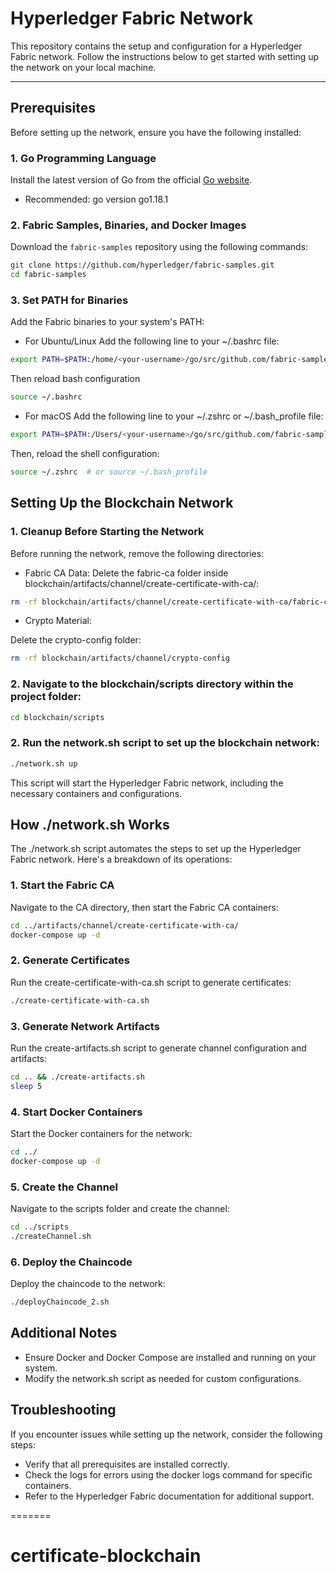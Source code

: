 
# Hyperledger Fabric Network

This repository contains the setup and configuration for a Hyperledger Fabric network. Follow the instructions below to get started with setting up the network on your local machine.

---

## Prerequisites

Before setting up the network, ensure you have the following installed:

### 1. Go Programming Language
Install the latest version of Go from the official [Go website](https://golang.org/dl/).
- Recommended: go version go1.18.1

### 2. Fabric Samples, Binaries, and Docker Images
Download the `fabric-samples` repository using the following commands:
```bash
git clone https://github.com/hyperledger/fabric-samples.git
cd fabric-samples
```

### 3. Set PATH for Binaries
Add the Fabric binaries to your system's PATH:

- For Ubuntu/Linux
Add the following line to your ~/.bashrc file:

``` bash
export PATH=$PATH:/home/<your-username>/go/src/github.com/fabric-samples/bin
```

Then reload bash configuration 

``` bash
source ~/.bashrc
```

- For macOS
Add the following line to your ~/.zshrc or ~/.bash_profile file:

``` bash
export PATH=$PATH:/Users/<your-username>/go/src/github.com/fabric-samples/bin
```

Then, reload the shell configuration:

``` bash
source ~/.zshrc  # or source ~/.bash_profile
```

## Setting Up the Blockchain Network

### 1. Cleanup Before Starting the Network
Before running the network, remove the following directories:

- Fabric CA Data:
Delete the fabric-ca folder inside blockchain/artifacts/channel/create-certificate-with-ca/:

``` bash
rm -rf blockchain/artifacts/channel/create-certificate-with-ca/fabric-ca

```

- Crypto Material:

Delete the crypto-config folder:

``` bash
rm -rf blockchain/artifacts/channel/crypto-config
```

### 2. Navigate to the blockchain/scripts directory within the project folder:

``` bash
cd blockchain/scripts
```

### 2. Run the network.sh script to set up the blockchain network:

``` bash
./network.sh up
```
This script will start the Hyperledger Fabric network, including the necessary containers and configurations.

## How ./network.sh Works
The ./network.sh script automates the steps to set up the Hyperledger Fabric network. Here's a breakdown of its operations:

### 1. Start the Fabric CA
Navigate to the CA directory, then start the Fabric CA containers:

``` bash
cd ../artifacts/channel/create-certificate-with-ca/
docker-compose up -d
```

### 2. Generate Certificates
Run the create-certificate-with-ca.sh script to generate certificates:

``` bash
./create-certificate-with-ca.sh
```

### 3. Generate Network Artifacts
Run the create-artifacts.sh script to generate channel configuration and artifacts:

```bash
cd .. && ./create-artifacts.sh
sleep 5
```

### 4. Start Docker Containers
Start the Docker containers for the network:

``` bash
cd ../
docker-compose up -d
```

### 5. Create the Channel
Navigate to the scripts folder and create the channel:

```bash
cd ../scripts
./createChannel.sh
```

### 6. Deploy the Chaincode
Deploy the chaincode to the network:

```bash
./deployChaincode_2.sh
```

## Additional Notes

- Ensure Docker and Docker Compose are installed and running on your system.
- Modify the network.sh script as needed for custom configurations.

## Troubleshooting

If you encounter issues while setting up the network, consider the following steps:

- Verify that all prerequisites are installed correctly.
- Check the logs for errors using the docker logs command for specific containers.
- Refer to the Hyperledger Fabric documentation for additional support.

=======
# certificate-blockchain

